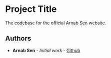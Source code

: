 # Project Title

The codebase for the official [Arnab Sen](https://www.arnabsen.com) website.

## Authors

* **Arnab Sen** - *Initial work* - [Github](https://github.com/arnabsen)


